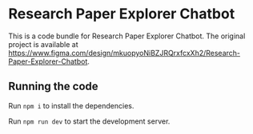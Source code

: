 
  # Research Paper Explorer Chatbot

  This is a code bundle for Research Paper Explorer Chatbot. The original project is available at https://www.figma.com/design/mkuopyoNiBZJRQrxfcxXh2/Research-Paper-Explorer-Chatbot.

  ## Running the code

  Run `npm i` to install the dependencies.

  Run `npm run dev` to start the development server.
  
